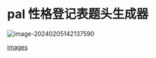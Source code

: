# pal 性格登记表题头生成器

![image-20240205142137590](http://cdn.ayusummer233.top/DailyNotes/202402051421637.png)

[images](https://ayusummer-my.sharepoint.com/:u:/g/personal/233_ayusummer_onmicrosoft_com/ETMkvaVvPA1Hp-gW7m2JTHQBUhn3p-473U4j5McRT2Gouw?e=RdyeDt)
